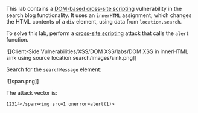 This lab contains a [DOM-based cross-site scripting](https://portswigger.net/web-security/cross-site-scripting/dom-based) vulnerability in the search blog functionality. It uses an `innerHTML` assignment, which changes the HTML contents of a `div` element, using data from `location.search`.

To solve this lab, perform a [cross-site scripting](https://portswigger.net/web-security/cross-site-scripting) attack that calls the `alert` function.

![[Client-Side Vulnerabilities/XSS/DOM XSS/labs/DOM XSS in innerHTML sink using source location.search/images/sink.png]]

Search for the `searchMessage` element:

![[span.png]]

The attack vector is:

```
12314</span><img src=1 onerror=alert(1)>
```